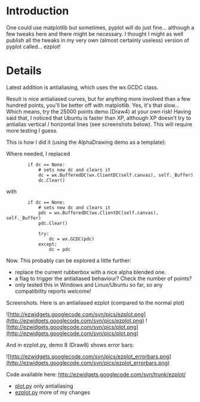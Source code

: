 # Introduction #

One could use matplotlib but sometimes, pyplot will do just fine... although a few tweaks here and there might be necessary. I thought I might as well publish all the tweaks in my very own (almost certainly useless) version of pyplot called... ezplot!


# Details #

Latest addition is antialiasing, which uses the wx.GCDC class.

Result is nice antialiased curves, but for anything more involved than a few hundred points, you'll be  better off with matplotlib. Yes, it's that slow... Which means, try the 25000 points demo (Draw4) at your own risk!  Having said that, I noticed that Ubuntu is faster than XP, although XP doesn't try to antialias vertical / horizontal lines (see screenshots below). This will require more testing I guess.

This is how I did it (using the AlphaDrawing demo as a template):

Where needed, I replaced

```
        if dc == None:
            # sets new dc and clears it
            dc = wx.BufferedDC(wx.ClientDC(self.canvas), self._Buffer)
            dc.Clear()
```
with
```
        if dc == None:
            # sets new dc and clears it
            pdc = wx.BufferedDC(wx.ClientDC(self.canvas), self._Buffer)
            pdc.Clear()

            try:
                dc = wx.GCDC(pdc)
            except:
                dc = pdc
```
Now. This probably can be explored a little further:
  * replace the current rubberbox with a nice alpha blended one.
  * a flag to trigger the antialiased behaviour? Check the number of points?
  * only tested this in Windows and Linux/Ubuntu so far, so any compatibility reports welcome!

Screenshots. Here is an antialiased ezplot (compared to the normal plot)

![http://ezwidgets.googlecode.com/svn/pics/ezplot.png](http://ezwidgets.googlecode.com/svn/pics/ezplot.png) ![http://ezwidgets.googlecode.com/svn/pics/plot.png](http://ezwidgets.googlecode.com/svn/pics/plot.png)

And in ezplot.py, demo 8 (Draw8) shows error bars:

![http://ezwidgets.googlecode.com/svn/pics/ezplot_errorbars.png](http://ezwidgets.googlecode.com/svn/pics/ezplot_errorbars.png)

Code available here: http://ezwidgets.googlecode.com/svn/trunk/ezplot/
  * [plot.py](http://ezwidgets.googlecode.com/svn/trunk/ezplot/plot.py) only antialiasing
  * [ezplot.py](http://ezwidgets.googlecode.com/svn/trunk/ezplot/ezplot.py) more of my changes